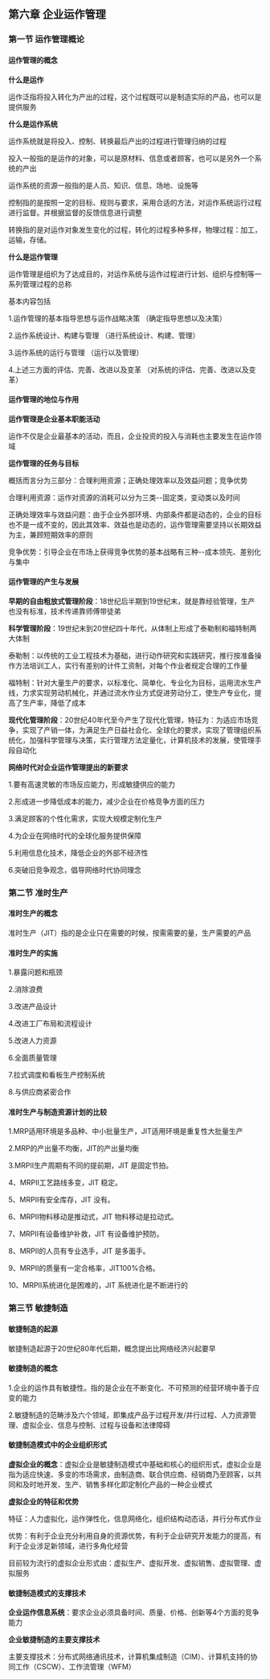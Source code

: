 ## 第六章 企业运作管理

### 第一节 运作管理概论

#### 运作管理的概念

**什么是运作**

运作泛指将投入转化为产出的过程，这个过程既可以是制造实际的产品，也可以是提供服务

**什么是运作系统**

运作系统就是将投入、控制、转换最后产出的过程进行管理归纳的过程

投入一般指的是运作的对象，可以是原材料、信息或者顾客，也可以是另外一个系统的产出

运作系统的资源一般指的是人员、知识、信息、场地、设施等

控制指的是按照一定的目标、规则与要求，采用合适的方法，对运作系统运行过程进行监督。并根据监督的反馈信息进行调整

转换指的是对运作对象发生变化的过程，转化的过程多种多样，物理过程：加工，运输，存储。

**什么是运作管理**

运作管理是组织为了达成目的，对运作系统与运作过程进行计划、组织与控制等一系列管理过程的总称

基本内容包括

1.运作管理的基本指导思想与运作战略决策 （确定指导思想以及决策）

2.运作系统设计、构建与管理 （进行系统设计、构建、管理）

3.运作系统的运行与管理 （运行以及管理）

4.上述三方面的评估、完善、改进以及变革 （对系统的评估、完善、改进以及变革）

#### 运作管理的地位与作用

**运作管理是企业基本职能活动**

运作不仅是企业最基本的活动，而且，企业投资的投入与消耗也主要发生在运作领域

**运作管理的任务与目标**

概括而言分为三部分：合理利用资源；正确处理效率以及效益问题；竞争优势

合理利用资源：运作对资源的消耗可以分为三类--固定类，变动类以及时间

正确处理效率与效益问题：由于企业外部环境、内部条件都是动态的，企业的目标也不是一成不变的，因此其效率、效益也是动态的，运作管理需要坚持以长期效益为主，兼顾短期效率的原则

竞争优势：引导企业在市场上获得竞争优势的基本战略有三种--成本领先、差别化与集中

#### 运作管理的产生与发展

**早期的自由粗放式管理阶段**：18世纪后半期到19世纪末，就是靠经验管理，生产也没有标准，技术传递靠师傅带徒弟

**科学管理阶段**：19世纪末到20世纪四十年代，从体制上形成了泰勒制和福特制两大体制

泰勒制：以传统的工业工程技术为基础，进行动作研究和实践研究，推行按准备操作方法培训工人，实行有差别的计件工资制，对每个作业者规定合理的工作量

福特制：针对大量生产的要求，以标准化、简单化、专业化为目标，运用流水生产线，力求实现劳动机械化，并通过流水作业方式促进劳动分工，使生产专业化，提高了生产率，降低了成本

**现代化管理阶段**：20世纪40年代至今产生了现代化管理，特征为：为适应市场竞争，实现了产销一体，为满足生产日益社会化、全球化的要求，实现了管理组织系统化，加强科学管理与决策，实行管理方法定量化，计算机技术的发展，使管理手段自动化

**网络时代对企业运作管理提出的新要求**

1.要有高速灵敏的市场反应能力，形成敏捷供应的能力

2.形成进一步降低成本的能力，减少企业在价格竞争方面的压力

3.满足顾客的个性化需求，实现大规模定制化生产

4.为企业在网络时代的全球化服务提供保障

5.利用信息化技术，降低企业的外部不经济性

6.突破旧竞争观念，倡导网络时代协同理念

### 第二节 准时生产

#### 准时生产的概念

准时生产（JIT）指的是企业只在需要的时候，按需需要的量，生产需要的产品

#### 准时生产的实施

1.暴露问题和瓶颈

2.消除浪费

3.改进产品设计

4.改进工厂布局和流程设计

5.改进人力资源

6.全面质量管理

7.拉式调度和看板生产控制系统

8.与供应商紧密合作

#### 准时生产与制造资源计划的比较

1.MRP适用环境是多品种、中小批量生产，JIT适用环境是重复性大批量生产

2.MRP的产出量不均衡，JIT的产出量均衡

3.MRPII生产周期有不同的提前期，JIT 是固定节拍。

4、MRPII工艺路线多变，JIT 稳定。

5、MRPII有安全库存，JIT 没有。

6、MRPII物料移动是推动式，JIT 物料移动是拉动式。

7、MRPII有设备维护补救，JIT 有设备维护预防。 

8、MRPII的人员有专业选手，JIT 是多面手。 

9、MRPII的质量有一定合格率，JIT100%合格。

10、MRPII系统进化是困难的，JIT 系统进化是不断进行的

### 第三节 敏捷制造

#### 敏捷制造的起源

敏捷制造起源于20世纪80年代后期，概念提出比网络经济兴起要早

#### 敏捷制造的概念

1.企业的运作具有敏捷性。指的是企业在不断变化、不可预测的经营环境中善于应变的能力

2.敏捷制造的范畴涉及六个领域，即集成产品于过程开发/并行过程、人力资源管理、虚拟企业、信息与控制、过程与设备和法律障碍

#### 敏捷制造模式中的企业组织形式

**虚拟企业的概念**：虚拟企业是敏捷制造模式中基础和核心的组织形式，虚拟企业是指为适应快速、多变的市场需求，由制造商、联合供应商、经销商乃至顾客，以共同和及时地开发、生产、销售多样化即定制化产品的一种企业模式

**虚拟企业的特征和优势**

特征：人力虚拟化，运作弹性化，信息网络化，组织结构动态话，并行分布式作业

优势：有利于企业充分利用自身的资源优势，有利于企业研究开发能力的提高，有利于企业涉足新领域，进行多角化经营

目前较为流行的虚拟企业形式由：虚拟生产、虚拟开发、虚拟销售、虚拟管理、虚拟服务

#### 敏捷制造模式的支撑技术

**企业运作信息系统**：要求企业必须具备时间、质量、价格、创新等4个方面的竞争能力

**企业敏捷制造的主要支撑技术**

主要支撑技术：分布式网络通讯技术，计算机集成制造（CIM）、计算机支持的协同工作（CSCW）、工作流管理（WFM）